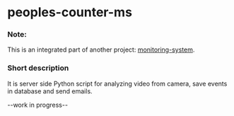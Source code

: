 # peoples-counter-ms

### Note:
This is an integrated part of another project: [monitoring-system](https://github.com/Jacaa/monitoring-system).

### Short description
It is server side Python script for analyzing video from camera, save events in database and send emails.

--work in progress--
